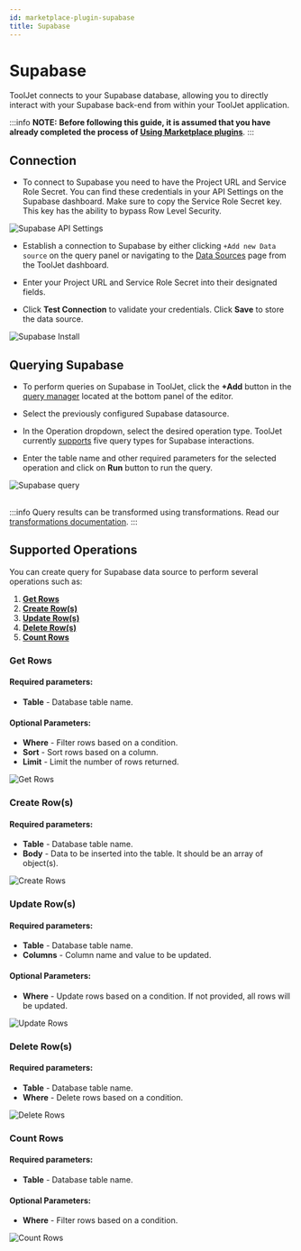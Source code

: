 ```yaml
---
id: marketplace-plugin-supabase
title: Supabase
---
```


# Supabase

ToolJet connects to your Supabase database, allowing you to directly interact with your  Supabase back-end from within your ToolJet application.

:::info
**NOTE:** **Before following this guide, it is assumed that you have already completed the process of [Using Marketplace plugins](../marketplace-overview#using-marketplace-plugins)**.
:::

## Connection

- To connect to Supabase you need to have the Project URL and Service Role Secret. You can find these credentials in your API Settings on the Supabase dashboard. Make sure to copy the Service Role Secret key. This key has the ability to bypass Row Level Security.

<div style={{textAlign: 'center'}}>
    <img style={{ border:'0', marginBottom:'15px', borderRadius:'5px', boxShadow: '0px 1px 3px rgba(0, 0, 0, 0.2)' }} className="screenshot-full" src="/img/marketplace/plugins/supabase/api_settings.png" alt="Supabase API Settings" />
</div>

- Establish a connection to Supabase by either clicking `+Add new Data source` on the query panel or navigating to the [Data Sources](../../data-sources/overview/) page from the ToolJet dashboard.

- Enter your Project URL and Service Role Secret into their designated fields.

- Click **Test Connection** to validate your credentials. Click **Save** to store the data source.

<div style={{textAlign: 'center'}}>
    <img style={{ border:'0', marginBottom:'15px', borderRadius:'5px', boxShadow: '0px 1px 3px rgba(0, 0, 0, 0.2)' }} className="screenshot-full" src="/img/marketplace/plugins/supabase/supabase_install.png" alt="Supabase Install" />
</div>

## Querying Supabase

- To perform queries on Supabase in ToolJet, click the **+Add** button in the [query manager](../../app-builder/query-panel/#query-manager) located at the bottom panel of the editor.
- Select the previously configured Supabase datasource.

- In the Operation dropdown, select the desired operation type. ToolJet currently [supports](#supported-operations) five query types for Supabase interactions.

- Enter the table name and other required parameters for the selected operation and click on **Run** button to run the query.

<div style={{textAlign: 'center'}}>

<img className="screenshot-full" src="/img/marketplace/plugins/supabase/add_query.gif" alt="Supabase query" />

</div>

<br/>

:::info
Query results can be transformed using transformations. Read our [transformations documentation](../../tutorial/transformations).
:::

## Supported Operations

You can create query for Supabase data source to perform several operations such as:
  1. **[Get Rows](#get-rows)**
  2. **[Create Row(s)](#create-rows)**
  3. **[Update Row(s)](#update-rows)** 
  4. **[Delete Row(s)](#delete-rows)** 
  5. **[Count Rows](#count-rows)** 

### Get Rows

  #### Required parameters:
  - **Table** - Database table name.



  #### Optional Parameters:
  - **Where** - Filter rows based on a condition.
  - **Sort** - Sort rows based on a column.
  - **Limit** - Limit the number of rows returned.


<div style={{textAlign: 'center'}}>
    <img style={{ border:'0', marginBottom:'15px', borderRadius:'5px', boxShadow: '0px 1px 3px rgba(0, 0, 0, 0.2)' }} className="screenshot-full" src="/img/marketplace/plugins/supabase/get_rows.png" alt="Get Rows" />
</div>


### Create Row(s)

  #### Required parameters:
  - **Table** - Database table name.
  - **Body** - Data to be inserted into the table. It should be an array of object(s).



  <div style={{textAlign: 'center'}}>
    <img style={{ border:'0', marginBottom:'15px', borderRadius:'5px', boxShadow: '0px 1px 3px rgba(0, 0, 0, 0.2)' }} className="screenshot-full" src="/img/marketplace/plugins/supabase/create_rows.png" alt="Create Rows" />
</div>

### Update Row(s)

  #### Required parameters:
  - **Table** - Database table name.
  - **Columns** - Column name and value to be updated.


  #### Optional Parameters:
  - **Where** - Update rows based on a condition. If not provided, all rows will be updated.

<div style={{textAlign: 'center'}}>
    <img style={{ border:'0', marginBottom:'15px', borderRadius:'5px', boxShadow: '0px 1px 3px rgba(0, 0, 0, 0.2)' }} className="screenshot-full" src="/img/marketplace/plugins/supabase/update_rows.png" alt="Update Rows" />
</div>


### Delete Row(s)

  #### Required parameters:
  - **Table** - Database table name.
  - **Where** - Delete rows based on a condition.

  <div style={{textAlign: 'center'}}>
    <img style={{ border:'0', marginBottom:'15px', borderRadius:'5px', boxShadow: '0px 1px 3px rgba(0, 0, 0, 0.2)' }} className="screenshot-full" src="/img/marketplace/plugins/supabase/delete_rows.png" alt="Delete Rows" />
</div>


### Count Rows

  #### Required parameters:
  - **Table** - Database table name.



  #### Optional Parameters:
  - **Where** - Filter rows based on a condition.

<div style={{textAlign: 'center'}}>
    <img style={{ border:'0', marginBottom:'15px', borderRadius:'5px', boxShadow: '0px 1px 3px rgba(0, 0, 0, 0.2)' }} className="screenshot-full" src="/img/marketplace/plugins/supabase/count_rows.png" alt="Count Rows" />
</div>
<br/>



